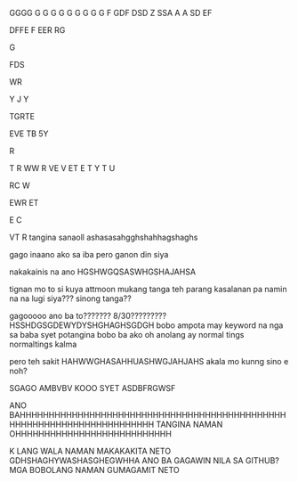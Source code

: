 
GGGG
G
G
G
G
G
G
G
G
G
F
GDF
DSD
Z
SSA
A
A
SD
EF

DFFE
F
EER
RG

G

FDS

WR

Y
J
Y

TGRTE

EVE
TB
5Y

R

T
R
WW
R
VE
V
ET
E
T
Y
T
U


RC
W

EWR
ET

E
C

VT
R
tangina sanaoll ashasasahgghshahhagshaghs

gago inaano ako sa iba pero ganon din siya

nakakainis na ano HGSHWGQSASWHGSHAJAHSA

tignan mo to si kuya attmoon mukang tanga teh parang kasalanan pa namin na na lugi siya??? sinong tanga??

gagooooo ano ba to??????? 8/30????????? HSSHDGSGDEWYDYSHGHAGHSGDGH bobo ampota may keyword na nga sa baba syet potangina
bobo ba ako oh anolang
ay normal tings normaltings kalma

pero teh sakit HAHWWGHASAHHUASHWGJAHJAHS akala mo kunng sino e noh?

SGAGO AMBVBV KOOO SYET ASDBFRGWSF

ANO BAHHHHHHHHHHHHHHHHHHHHHHHHHHHHHHHHHHHHHHHHHHHHHHHHHHHHHHHHHHHHHHHHHHHHHHH TANGINA NAMAN OHHHHHHHHHHHHHHHHHHHHHHHHHHH

K LANG WALA NAMAN MAKAKAKITA NETO GDHSHAGHYWASHASGHEGWHHA 
ANO BA GAGAWIN NILA SA GITHUB? MGA BOBOLANG NAMAN GUMAGAMIT NETO


